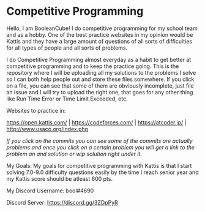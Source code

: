 # Competitive Programming
Hello, I am BooleanCube! I do competitive programming for my school team and as a hobby. One of the best practice websites in my opinion would be Kattis and they have a large amount of questions of all sorts of difficulties for all types of people and all sorts of problems.

I do Competitive Programming almost everyday as a habit to get better at competitive programming and to keep the practice going. This is the repository where I will be uploading all my solutions to the problems I solve so I can both help people out and store these files somewhere. If you click on a file, you can see that some of them are obviously incomplete, just file an issue and I will try to upload the right one, that goes for any other thing like Run Time Error or Time Limit Exceeded, etc.

Websites to practice in:

https://open.kattis.com/ | 
https://codeforces.com/ | 
https://atcoder.jp/ | 
http://www.usaco.org/index.php

*If you click on the commits you can see some of the commits are actually problems and once you click on a certain problem you will get a link to the problem an and solution or wip solution right under it.*

My Goals: My goals for competitive programming with Kattis is that I start solving 7.0-9.0 difficulty questions easily by the time I reach senior year and my Kattis score should be atleast 600 pts.


My Discord Username: bool#4690

Discord Server: https://discord.gg/3ZDpPyR
